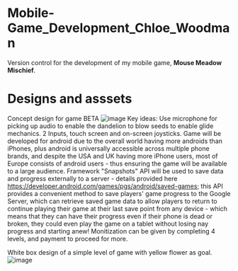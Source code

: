 # Mobile-Game_Development_Chloe_Woodman
 Version control for the development of my mobile game, **Mouse Meadow Mischief**.

 # Designs and asssets

 Concept design for game BETA
 ![image](https://github.com/ChloeWoodman/Mobile-Game_Development_Chloe_Woodman/assets/113985493/5098554a-780e-4170-acab-83735e82c6b5)
 Key ideas:
Use microphone for picking up audio to enable the dandelion to blow seeds to enable glide mechanics.
2 Inputs, touch screen and on-screen joysticks.
Game will be developed for android due to the overall world having more androids than iPhones, plus android is universally accessible across multiple phone brands, and despite the USA and UK having more iPhone users, most of Europe consists of android users - thus ensuring the game will be available to a large audience.
Framework "Snapshots" API will be used to save data and progress externally to a server - details provided here https://developer.android.com/games/pgs/android/saved-games; this API provides a convenient method to save players' game progress to the Google Server, which can retrieve saved game data to allow players to return to continue playing their game at their last save point from any device - which means that they can have their progress even if their phone is dead or broken, they could even play the game on a tablet without losing nay progress and starting anew! 
Monitization can be given by completing 4 levels, and payment to proceed for more.

White box design of a simple level of game with yellow flower as goal.
![image](https://github.com/ChloeWoodman/Mobile-Game_Development_Chloe_Woodman/assets/113985493/9cc32d64-f3df-417f-86f2-8b6cb4f24684)

